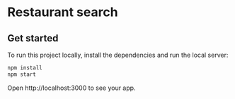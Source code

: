 # Restaurant search

## Get started

To run this project locally, install the dependencies and run the local server:

```sh
npm install
npm start
```

Open http://localhost:3000 to see your app.
